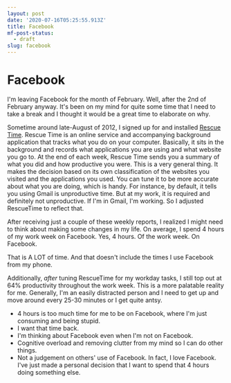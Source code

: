 ```yaml
---
layout: post
date: '2020-07-16T05:25:55.913Z'
title: Facebook
mf-post-status:
  - draft
slug: facebook
---
```

# Facebook

I&#39;m leaving Facebook for the month of February. Well, after the 2nd of February anyway. It&#39;s been on my mind for quite some time that I need to take a break and I thought it would be a great time to elaborate on why.

Sometime around late-August of 2012, I signed up for and installed [Rescue Time][1]. Rescue Time is an online service and accompanying background application that tracks what you do on your computer. Basically, it sits in the background and records what applications you are using and what website you go to. At the end of each week, Rescue Time sends you a summary of what you did and how productive you were. This is a very general thing. It makes the decision based on its own classification of the websites you visited and the applications you used. You can tune it to be more accurate about what you are doing, which is handy. For instance, by default, it tells you using Gmail is unproductive time. But at my work, it is required and definitely not unproductive. If I&#39;m in Gmail, I&#39;m working. So I adjusted RescueTime to reflect that.

After receiving just a couple of these weekly reports, I realized I might need to think about making some changes in my life. On average, I spend 4 hours of my work week on Facebook. Yes, 4 hours. Of the work week. On Facebook.

That is A LOT of time. And that doesn&#39;t include the times I use Facebook from my phone. 

Additionally, *after* tuning RescueTime for my workday tasks, I still top out at 64% productivity throughout the work week. This is a more palatable reality for me. Generally, I&#39;m an easily distracted person and I need to get up and move around every 25-30 minutes or I get quite antsy.

- 4 hours is too much time for me to be on Facebook, where I&#39;m just consuming and being stupid.
- I want that time back. 
- I&#39;m thinking about Facebook even when I&#39;m not on Facebook.
- Cognitive overload and removing clutter from my mind so I can do other things.
- Not a judgement on others&#39; use of Facebook. In fact, I love Facebook. I&#39;ve just made a personal decision that I want to spend that 4 hours doing something else.

[1]:	http://www.rescuetime.com
